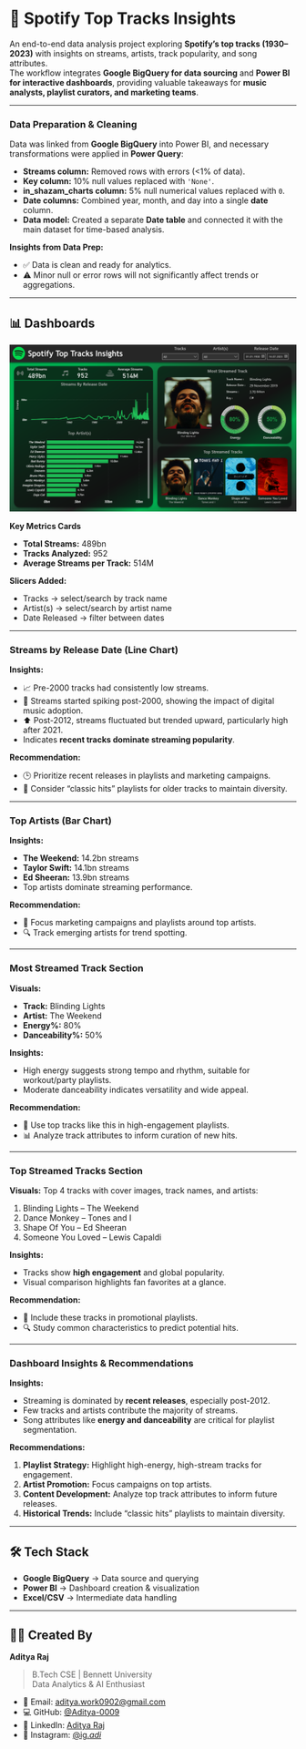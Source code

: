 # 🎵 Spotify Top Tracks Insights  

An end-to-end data analysis project exploring **Spotify’s top tracks (1930–2023)** with insights on streams, artists, track popularity, and song attributes.  
The workflow integrates **Google BigQuery for data sourcing** and **Power BI for interactive dashboards**, providing valuable takeaways for **music analysts, playlist curators, and marketing teams**.  

---

### Data Preparation & Cleaning  

Data was linked from **Google BigQuery** into Power BI, and necessary transformations were applied in **Power Query**:

- **Streams column:** Removed rows with errors (<1% of data).  
- **Key column:** 10% null values replaced with `'None'`.  
- **in_shazam_charts column:** 5% null numerical values replaced with `0`.  
- **Date columns:** Combined year, month, and day into a single **date** column.  
- **Data model:** Created a separate **Date table** and connected it with the main dataset for time-based analysis.  

**Insights from Data Prep:**  
- ✅ Data is clean and ready for analytics.  
- ⚠️ Minor null or error rows will not significantly affect trends or aggregations.  

---
## 📊 Dashboards  
![Overall Dashboard](Assets/SpotifyDashboard.png)  

**Key Metrics Cards**  
- **Total Streams:** 489bn  
- **Tracks Analyzed:** 952  
- **Average Streams per Track:** 514M  

**Slicers Added:**  
- Tracks → select/search by track name  
- Artist(s) → select/search by artist name  
- Date Released → filter between dates  

---

### Streams by Release Date (Line Chart)  

**Insights:**  
- 📈 Pre-2000 tracks had consistently low streams.  
- 🔹 Streams started spiking post-2000, showing the impact of digital music adoption.  
- ⬆️ Post-2012, streams fluctuated but trended upward, particularly high after 2021.  
- Indicates **recent tracks dominate streaming popularity**.  

**Recommendation:**  
- 🕒 Prioritize recent releases in playlists and marketing campaigns.  
- 🎵 Consider “classic hits” playlists for older tracks to maintain diversity.  

---

### Top Artists (Bar Chart)  

**Insights:**  
- **The Weekend:** 14.2bn streams  
- **Taylor Swift:** 14.1bn streams  
- **Ed Sheeran:** 13.9bn streams  
- Top artists dominate streaming performance.  

**Recommendation:**  
- 🎯 Focus marketing campaigns and playlists around top artists.  
- 🔍 Track emerging artists for trend spotting.  

---

### Most Streamed Track Section  

**Visuals:**  
- **Track:** Blinding Lights  
- **Artist:** The Weekend  
- **Energy%:** 80%  
- **Danceability%:** 50%  

**Insights:**  
- High energy suggests strong tempo and rhythm, suitable for workout/party playlists.  
- Moderate danceability indicates versatility and wide appeal.  

**Recommendation:**  
- 🎵 Use top tracks like this in high-engagement playlists.  
- 📊 Analyze track attributes to inform curation of new hits.  

---

### Top Streamed Tracks Section  

**Visuals:** Top 4 tracks with cover images, track names, and artists:  
1. Blinding Lights – The Weekend  
2. Dance Monkey – Tones and I  
3. Shape Of You – Ed Sheeran  
4. Someone You Loved – Lewis Capaldi  

**Insights:**  
- Tracks show **high engagement** and global popularity.  
- Visual comparison highlights fan favorites at a glance.  

**Recommendation:**  
- 📌 Include these tracks in promotional playlists.  
- 🔍 Study common characteristics to predict potential hits.  

---

### Dashboard Insights & Recommendations  

**Insights:**  
- Streaming is dominated by **recent releases**, especially post-2012.  
- Few tracks and artists contribute the majority of streams.  
- Song attributes like **energy and danceability** are critical for playlist segmentation.  

**Recommendations:**  
1. **Playlist Strategy:** Highlight high-energy, high-stream tracks for engagement.  
2. **Artist Promotion:** Focus campaigns on top artists.  
3. **Content Development:** Analyze top track attributes to inform future releases.  
4. **Historical Trends:** Include “classic hits” playlists to maintain diversity.  

---

## 🛠 Tech Stack  
- **Google BigQuery** → Data source and querying  
- **Power BI** → Dashboard creation & visualization  
- **Excel/CSV** → Intermediate data handling  

---

## 👨‍💻 Created By  

**Aditya Raj**  
> B.Tech CSE | Bennett University  
> Data Analytics & AI Enthusiast  

- 📧 Email: [aditya.work0902@gmail.com](mailto:aditya.work0902@gmail.com)  
- 💻 GitHub: [@Aditya-0009](https://github.com/Aditya-0009)  
- 👔 LinkedIn: [Aditya Raj](https://www.linkedin.com/in/aditya-raj-0009/)  
- 📸 Instagram: [@ig._adi_](https://www.instagram.com/ig._adi_/)
